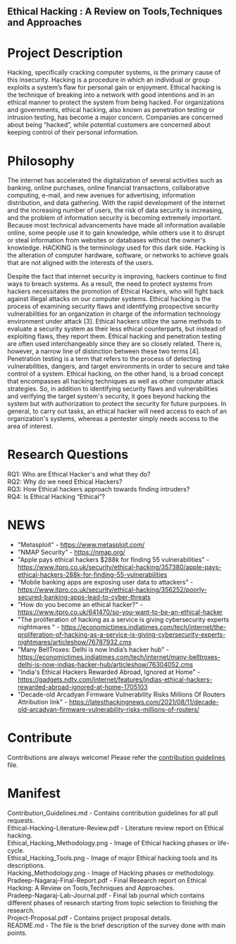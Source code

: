 ## Ethical Hacking : A Review on Tools,Techniques and Approaches

# Project Description

Hacking, specifically cracking computer systems, is the primary cause of this insecurity. Hacking is a procedure in which an individual or group exploits a system’s flaw for personal gain or enjoyment. Ethical hacking is the technique of breaking into a network with good intentions and in an ethical manner to protect the system from being hacked. For organizations and governments, ethical hacking, also known as penetration testing or intrusion testing, has become a major concern. Companies are concerned about being “hacked”, while potential customers are concerned about keeping control of their personal information.

# Philosophy

The internet has accelerated the digitalization of several activities such as banking, online purchases, online financial transactions, collaborative computing, e-mail, and new avenues for advertising, information distribution, and data gathering. With the rapid development of the internet and the increasing number of users, the risk of data security is increasing, and the problem of information security is becoming extremely important. Because most technical advancements have made all information available online, some people use it to gain knowledge, while others use it to disrupt or steal information from websites or databases without the owner's knowledge. HACKING is the terminology used for this dark side. Hacking is the alteration of computer hardware, software, or networks to achieve goals that are not aligned with the interests of the users.

Despite the fact that internet security is improving, hackers continue to find ways to breach systems. As a result, the need to protect systems from hackers necessitates the promotion of Ethical Hackers, who will fight back against illegal attacks on our computer systems. Ethical hacking is the process of examining security flaws and identifying prospective security vulnerabilities for an organization in charge of the information technology environment under attack [3]. Ethical hackers utilize the same methods to evaluate a security system as their less ethical counterparts, but instead of exploiting flaws, they report them. Ethical hacking and penetration testing are often used interchangeably since they are so closely related. There is, however, a narrow line of distinction between these two terms [4]. Penetration testing is a term that refers to the process of detecting vulnerabilities, dangers, and target environments in order to secure and take control of a system. Ethical hacking, on the other hand, is a broad concept that encompasses all hacking techniques as well as other computer attack strategies. So, in addition to identifying security flaws and vulnerabilities and verifying the target system's security, it goes beyond hacking the system but with authorization to protect the security for future purposes. In general, to carry out tasks, an ethical hacker will need access to each of an organization's systems, whereas a pentester simply needs access to the area of interest.

# Research Questions

 RQ1: Who are Ethical Hacker's and what they do? <br>
 RQ2: Why do we need Ethical Hackers? <br>
 RQ3: How Ethical hackers approach towards finding intruders? <br>
 RQ4: Is Ethical Hacking “Ethical”? <br>
 
 # NEWS
 
* "Metasploit" - https://www.metasploit.com/
* "NMAP Security" - https://nmap.org/
* "Apple pays ethical hackers $288k for finding 55 vulnerabilities" - https://www.itpro.co.uk/security/ethical-hacking/357380/apple-pays-ethical-hackers-288k-for-finding-55-vulnerabilities
* "Mobile banking apps are exposing user data to attackers" - https://www.itpro.co.uk/security/ethical-hacking/356252/poorly-secured-banking-apps-lead-to-cyber-threats
* "How do you become an ethical hacker?" -  https://www.itpro.co.uk/641470/so-you-want-to-be-an-ethical-hacker
* "The proliferation of hacking as a service is giving cybersecurity experts nightmares " - https://economictimes.indiatimes.com/tech/internet/the-proliferation-of-hacking-as-a-service-is-giving-cybersecurity-experts-nightmares/articleshow/76787932.cms
* "Many BellTroxes: Delhi is now India’s hacker hub" - https://economictimes.indiatimes.com/tech/internet/many-belltroxes-delhi-is-now-indias-hacker-hub/articleshow/76304052.cms
* "India's Ethical Hackers Rewarded Abroad, Ignored at Home" - https://gadgets.ndtv.com/internet/features/indias-ethical-hackers-rewarded-abroad-ignored-at-home-1705103
* "Decade-old Arcadyan Firmware Vulnerability Risks Millions Of Routers Attribution link" - https://latesthackingnews.com/2021/08/11/decade-old-arcadyan-firmware-vulnerability-risks-millions-of-routers/


# Contribute
Contributions are always welcome! Please refer the [contribution guidelines](Contribution_Guidelines.txt) file.

# Manifest
Contribution_Guidelines.md - Contains contribution guidelines for all pull requests. <br>
Ethical-Hacking-Literature-Review.pdf - Literature review report on Ethical hacking. <br>
Ethical_Hacking_Methodology.png - Image of Ethical hacking phases or life-cycle. <br>
Ethical_Hacking_Tools.png - Image of major Ethical hacking tools and its descriptions. <br>
Hacking_Methodology.png - Image of Hacking phases or methodology. <br>
Pradeep-Nagaraj-Final-Report.pdf - Final Research report on Ethical Hacking: A Review on Tools,Techniques and Approaches. <br>
Pradeep-Nagaraj-Lab-Journal.pdf - Final lab journal which contains different phases of research starting from topic selection to finishing the research. <br>
Project-Proposal.pdf - Contains project proposal details. <br>
README.md - The file is the brief description of the survey done with main points. <br>


